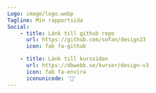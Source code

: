 ```yaml
---
Logo: image/logo.webp
Tagline: Min rapportsida
Social:
    - title: Länk till github repo
      url: https://github.com/sofan/design23
      icon: fab fa-github

    - title: Länk till kurssidan
      url: https://dbwebb.se/kurser/design-v3
      icon: fab fa-envira
      iconunicode: '🌿'
---
```

